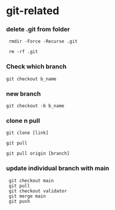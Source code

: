 # git-related

### delete .git from folder
```
 rmdir -Force -Recurse .git
```
```
 rm -rf .git
```
### Check which branch

```
git checkout b_name
```

### new branch
```
git checkout -b b_name
```

### clone n pull
```
git clone [link]

git pull 

git pull origin [branch]

```

### update individual branch with main
```
 git checkout main
 git pull
 git checkout validator
 git merge main
 git push
```
